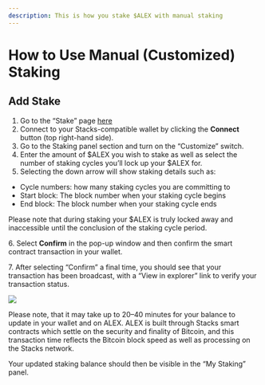 ```yaml
---
description: This is how you stake $ALEX with manual staking
---
```


# How to Use Manual (Customized) Staking

## Add Stake <a href="#id-347b" id="id-347b"></a>

1. Go to the “Stake” page [here](https://app.alexlab.co/stake)
2. Connect to your Stacks-compatible wallet by clicking the **Connect** button (top right-hand side).
3. Go to the Staking panel section and turn on the “Customize” switch.
4. Enter the amount of $ALEX you wish to stake as well as select the number of staking cycles you’ll lock up your $ALEX for.
5. Selecting the down arrow will show staking details such as:

* Cycle numbers: how many staking cycles you are committing to
* Start block: The block number when your staking cycle begins
* End block: The block number when your staking cycle ends

Please note that during staking your $ALEX is truly locked away and inaccessible until the conclusion of the staking cycle period.

&#x20; 6\. Select **Confirm** in the pop-up window and then confirm the smart contract transaction in your wallet.

&#x20; 7\. After selecting “Confirm” a final time, you should see that your transaction has been broadcast, with a “View in explorer” link to verify your transaction status.

![](https://miro.medium.com/max/984/1\*PTfu02dtal9Kw27IJOvTMQ.png)

Please note, that it may take up to 20–40 minutes for your balance to update in your wallet and on ALEX. ALEX is built through Stacks smart contracts which settle on the security and finality of Bitcoin, and this transaction time reflects the Bitcoin block speed as well as processing on the Stacks network.

Your updated staking balance should then be visible in the “My Staking” panel.
